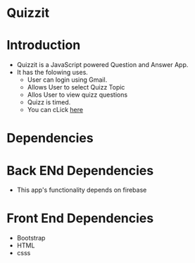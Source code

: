 # Quizzit


# Introduction

* Quizzit is a JavaScript powered Question and Answer App.
* It has the folowing uses.
  * User can login using Gmail.
  * Allows User to select Quizz Topic 
  * Allos User to view quizz questions
  * Quizz is timed.
  * You can cLick [here](https://quizzeat.herokuapp.com/)
  
# Dependencies

# Back ENd Dependencies
 * This app's functionality depends on firebase

# Front End Dependencies
 * Bootstrap
 * HTML
 * csss
 
  
  
  
  
